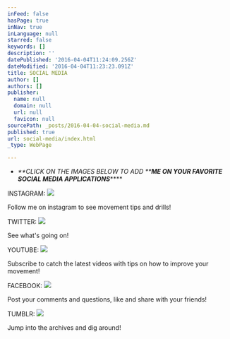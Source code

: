 ```yaml
---
inFeed: false
hasPage: true
inNav: true
inLanguage: null
starred: false
keywords: []
description: ''
datePublished: '2016-04-04T11:24:09.256Z'
dateModified: '2016-04-04T11:23:23.091Z'
title: SOCIAL MEDIA
author: []
authors: []
publisher:
  name: null
  domain: null
  url: null
  favicon: null
sourcePath: _posts/2016-04-04-social-media.md
published: true
url: social-media/index.html
_type: WebPage

---
```

* _**CLICK ON THE IMAGES BELOW TO ADD ****ME ON YOUR FAVORITE SOCIAL MEDIA APPLICATIONS**_****

INSTAGRAM:
![](https://the-grid-user-content.s3-us-west-2.amazonaws.com/3ede4ba8-c08b-45ac-8da4-ea959e953e39.png)

Follow me on instagram to see movement tips and drills! 

TWITTER:
![](https://the-grid-user-content.s3-us-west-2.amazonaws.com/9650663a-6c68-4b4d-a115-9fb42db167c9.png)

See what's going on!

YOUTUBE:
![](https://the-grid-user-content.s3-us-west-2.amazonaws.com/75d6c9ee-70bb-449a-9a75-fbe464cfc196.png)

Subscribe to catch the latest videos with tips on how to improve your movement!

FACEBOOK:
![](https://the-grid-user-content.s3-us-west-2.amazonaws.com/fc580388-9918-4dae-843e-cdeb6fe92190.png)

Post your comments and questions, like and share with your friends!

TUMBLR:
![](https://the-grid-user-content.s3-us-west-2.amazonaws.com/b7f2b34f-95ba-42bd-a6ae-b094fd1bfb9d.png)

Jump into the archives and dig around!